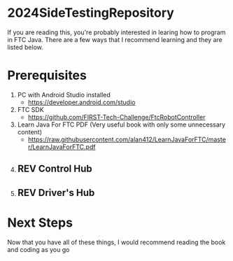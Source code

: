 # 2024SideTestingRepository
If you are reading this, you're probably interested in learing how to program in FTC Java. There are a few ways that I recommend learning and they are listed below.

# Prerequisites
1. PC with Android Studio installed
   - https://developer.android.com/studio
2. FTC SDK
   - https://github.com/FIRST-Tech-Challenge/FtcRobotController
3. Learn Java For FTC PDF (Very useful book with only some unnecessary content)
   - https://raw.githubusercontent.com/alan412/LearnJavaForFTC/master/LearnJavaForFTC.pdf
4. REV Control Hub
   - 
6. REV Driver's Hub
   - 
  
# Next Steps
Now that you have all of these things, I would recommend reading the book and coding as you go
